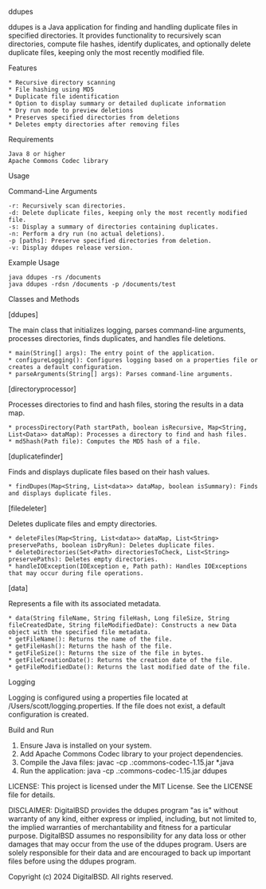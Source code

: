 ddupes

ddupes is a Java application for finding and handling duplicate files in specified directories. It provides functionality to recursively scan directories, compute file hashes, identify duplicates, and optionally delete duplicate files, keeping only the most recently modified file.

Features

    * Recursive directory scanning
    * File hashing using MD5
    * Duplicate file identification
    * Option to display summary or detailed duplicate information
    * Dry run mode to preview deletions
    * Preserves specified directories from deletions
    * Deletes empty directories after removing files

Requirements

    Java 8 or higher
    Apache Commons Codec library

Usage

Command-Line Arguments

    -r: Recursively scan directories.
    -d: Delete duplicate files, keeping only the most recently modified file.
    -s: Display a summary of directories containing duplicates.
    -n: Perform a dry run (no actual deletions).
    -p [paths]: Preserve specified directories from deletion.
    -v: Display ddupes release version.

Example Usage

    java ddupes -rs /documents
    java ddupes -rdsn /documents -p /documents/test

Classes and Methods

[ddupes]

The main class that initializes logging, parses command-line arguments, processes directories, finds duplicates, and handles file deletions.

    * main(String[] args): The entry point of the application.
    * configureLogging(): Configures logging based on a properties file or creates a default configuration.
    * parseArguments(String[] args): Parses command-line arguments.

[directoryprocessor]

Processes directories to find and hash files, storing the results in a data map.

    * processDirectory(Path startPath, boolean isRecursive, Map<String, List<Data>> dataMap): Processes a directory to find and hash files.
    * md5hash(Path file): Computes the MD5 hash of a file.

[duplicatefinder]

Finds and displays duplicate files based on their hash values.

    * findDupes(Map<String, List<data>> dataMap, boolean isSummary): Finds and displays duplicate files.

[filedeleter]

Deletes duplicate files and empty directories.

    * deleteFiles(Map<String, List<data>> dataMap, List<String> preservePaths, boolean isDryRun): Deletes duplicate files.
    * deleteDirectories(Set<Path> directoriesToCheck, List<String> preservePaths): Deletes empty directories.
    * handleIOException(IOException e, Path path): Handles IOExceptions that may occur during file operations.

[data]

Represents a file with its associated metadata.

    * data(String fileName, String fileHash, Long fileSize, String fileCreatedDate, String fileModifiedDate): Constructs a new Data object with the specified file metadata.
    * getFileName(): Returns the name of the file.
    * getFileHash(): Returns the hash of the file.
    * getFileSize(): Returns the size of the file in bytes.
    * getFileCreationDate(): Returns the creation date of the file.
    * getFileModifiedDate(): Returns the last modified date of the file.

Logging

Logging is configured using a properties file located at /Users/scott/logging.properties. If the file does not exist, a default configuration is created.

Build and Run

1. Ensure Java is installed on your system.
2. Add Apache Commons Codec library to your project dependencies.
3. Compile the Java files:
    javac -cp .:commons-codec-1.15.jar *.java
4. Run the application:
    java -cp .:commons-codec-1.15.jar ddupes

LICENSE: This project is licensed under the MIT License. See the LICENSE file for details.

DISCLAIMER: DigitalBSD provides the ddupes program "as is" without warranty of any kind, either
express or implied, including, but not limited to, the implied warranties of merchantability and fitness
for a particular purpose. DigitalBSD assumes no responsibility for any data loss or other damages
that may occur from the use of the ddupes program. Users are solely responsible for their data and are
encouraged to back up important files before using the ddupes program.

Copyright (c) 2024 DigitalBSD. All rights reserved.